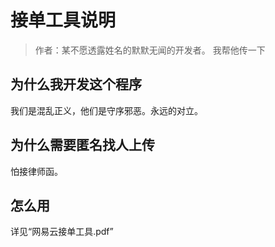 # 接单工具说明

> 作者：某不愿透露姓名的默默无闻的开发者。 我帮他传一下

## 为什么我开发这个程序

我们是混乱正义，他们是守序邪恶。永远的对立。

## 为什么需要匿名找人上传

怕接律师函。

## 怎么用

详见“网易云接单工具.pdf”